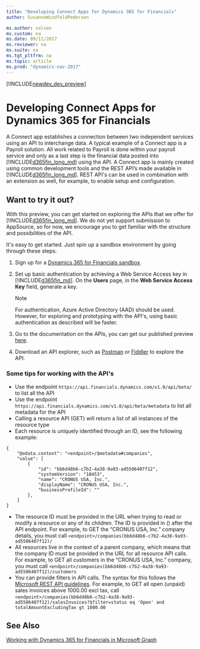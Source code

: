 ```yaml
---
title: "Developing Connect Apps for Dynamics 365 for Financials"
author: SusanneWindfeldPedersen

ms.author: solsen
ms.custom: na
ms.date: 09/11/2017
ms.reviewer: na
ms.suite: na
ms.tgt_pltfrm: na
ms.topic: article
ms.prod: "dynamics-nav-2017"
---
```


[!INCLUDE[newdev_dev_preview](includes/newdev_dev_preview.md)]

# Developing Connect Apps for Dynamics 365 for Financials
A Connect app establishes a connection between two independent services using an API to interchange data. A typical example of a Connect app is a Payroll solution. All work related to Payroll is done within your payroll service and only as a last step is the financial data posted into [!INCLUDE[d365fin_long_md](includes/d365fin_long_md.md)] using the API. A Connect app is mainly created using common development tools and the REST API’s made available in [!INCLUDE[d365fin_long_md](includes/d365fin_long_md.md)]. REST API's can be used in combination with an extension as well, for example, to enable setup and configuration.

## Want to try it out?
With this preview, you can get started on exploring the APIs that we offer for [!INCLUDE[d365fin_long_md](includes/d365fin_long_md.md)]. We do not yet support submission to AppSource, so for now, we encourage you to get familiar with the structure and possibilities of the API.

It's easy to get started. Just spin up a sandbox environment by going through these steps.

1) Sign up for a [Dynamics 365 for Financials sandbox](https://aka.ms/GetSandboxForFinancials).    
2) Set up basic authentication by achieving a Web Service Access key in [!INCLUDE[d365fin_md](includes/d365fin_md.md)]. On the **Users** page, in the **Web Service Access Key** field, generate a key.
   > [!NOTE]
   > For authentication, Azure Active Directory (AAD) should be used. However, for exploring and prototyping with the API's, using basic authentication as described will be faster.

3) Go to the documentation on the APIs, you can get our published preview [here](https://msdn.microsoft.com/en-us/dynamics-nav/fin-graph/index).
4) Download an API explorer, such as [Postman](https://www.getpostman.com/) or [Fiddler](http://www.telerik.com/fiddler) to explore the API.

### Some tips for working with the API's

+ Use the endpoint `https://api.financials.dynamics.com/v1.0/api/beta/` to list all the API
+ Use the endpoint `https://api.financials.dynamics.com/v1.0/api/beta/metadata` to list all metadata for the API
+ Calling a resource API (GET) will return a list of all instances of the resource type
+ Each resource is uniquely identified through an ID, see the following example:
```
{
    "@odata.context": "<endpoint>/$metadata#companies",
    "value": [
        {
            "id": "bb6d48b6-c7b2-4a38-9a93-ad5506407f12",
            "systemVersion": "18453",
            "name": "CRONUS USA, Inc.",
            "displayName": "CRONUS USA, Inc.",
            "businessProfileId": ""
        },
    ]
}

```
+ The resource ID must be provided in the URL when trying to read or modify a resource or any of its children. The ID is provided in () after the API endpoint. For example, to GET the “CRONUS USA, Inc.” company details, you must call `<endpoint>/companies(bb6d48b6-c7b2-4a38-9a93-ad5506407f12)/`
+ All resources live in the context of a parent company, which means that the company ID must be provided in the URL for all resource API calls. For example, to GET all customers in the “CRONUS USA, Inc.” company, you must call `<endpoint>/companies(bb6d48b6-c7b2-4a38-9a93-ad5506407f12)/customers`
+ You can provide filters in API calls. The syntax for this follows the [Microsoft REST API guidelines](https://github.com/Microsoft/api-guidelines/blob/master/Guidelines.md#97-filtering). For example, to GET all open (unpaid) sales invoices above 1000.00 excl tax, call `<endpoint>/companies(bb6d48b6-c7b2-4a38-9a93-ad5506407f12)/salesInvoices?$filter=status eq 'Open' and totalAmountExcludingTax gt 1000.00`

## See Also
[Working with Dynamics 365 for Financials in Microsoft Graph](../fin-graph/resources/dynamics_overview.md)  
